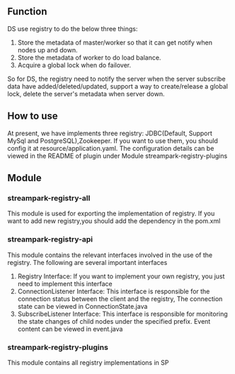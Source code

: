 ## Function

DS use registry to do the below three things:

1. Store the metadata of master/worker so that it can get notify when nodes up and down.
2. Store the metadata of worker to do load balance.
3. Acquire a global lock when do failover.

So for DS, the registry need to notify the server when the server subscribe data have added/deleted/updated, support a way to create/release a global lock,
delete the server's metadata when server down.

## How to use

At present, we have implements three registry: JDBC(Default, Support MySql and PostgreSQL),Zookeeper. If you
want to use them, you should config it at resource/application.yaml. The configuration details
can be viewed in the README of plugin under Module streampark-registry-plugins

## Module

### streampark-registry-all

This module is used for exporting the implementation of registry.
If you want to add new registry,you should add the dependency in the pom.xml

### streampark-registry-api

This module contains the relevant interfaces involved in the use of the registry.
The following are several important interfaces
1. Registry Interface: If you want to implement your own registry, you just need to implement this interface
2. ConnectionListener Interface: This interface is responsible for the connection status between the client and the registry,
The connection state can be viewed in ConnectionState.java
3. SubscribeListener Interface: This interface is responsible for monitoring the state changes of child nodes under the specified prefix.
Event content can be viewed in event.java

### streampark-registry-plugins

This module contains all registry implementations in SP
